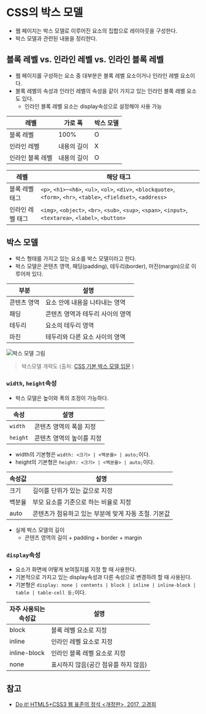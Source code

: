 # CSS의 박스 모델

- 웹 페이지는 박스 모델로 이루어진 요소의 집합으로 레이아웃을 구성한다.
- 박스 모델과 관련된 내용을 정리한다.

## 블록 레벨 vs. 인라인 레벨 vs. 인라인 블록 레벨

- 웹 페이지를 구성하는 요소 중 대부분은 블록 레벨 요소이거나 인라인 레벨 요소이다.
- 블록 레벨의 속성과 인라인 레벨의 속성을 같이 가지고 있는 인라인 블록 레벨 요소도 있다.
  - 인라인 블록 레벨 요소는 display속성으로 설정해야 사용 가능

레벨 | 가로 폭 | 박스 모델 
----|---------|----------
블록 레벨 | 100% | O
인라인 레벨 | 내용의 길이 | X
인라인 블록 레벨 | 내용의 길이 | O

레벨 | 해당 태그
----|-----------
블록 레벨 태그 | `<p>`, `<h1>~<h6>`, `<ul>`, `<ol>`, `<div>`, `<blockquote>`, `<form>`, `<hr>`, `<table>`, `<fieldset>`, `<address>`
인라인 레벨 태그 | `<img>`, `<object>`, `<br>`, `<sub>`, `<sup>`, `<span>`, `<input>`, `<textarea>`, `<label>`, `<button>`

## 박스 모델

- 박스 형태를 가지고 있는 요소를 박스 모델이라고 한다.
- 박스 모델은 콘텐츠 영역, 패딩(padding), 테두리(border), 마진(margin)으로 이루어져 있다.

부분 | 설명
----|------
콘텐츠 영역 | 요소 안에 내용을 나타내는 영역
패딩 | 콘텐츠 영역과 테두리 사이의 영역
테두리 | 요소의 테두리 영역
마진 | 테두리와 다른 요소 사이의 영역

![박스 모델 그림](https://mdn.mozillademos.org/files/8685/boxmodel-(3).png)

> 박스모델 개략도 (출처: [CSS 기본 박스 모델 입문](https://developer.mozilla.org/ko/docs/Web/CSS/CSS_Box_Model/Introduction_to_the_CSS_box_model)
)

### `width`, `height`속성

- 박스 모델은 높이와 폭의 조정이 가능하다.

속성 | 설명
----|------
`width` | 콘텐츠 영역의 폭을 지정
`height` | 콘텐츠 영역의 높이를 지정

- width의 기본형은 `width: <크기> | <백분율> | auto;`이다.
- height의 기본형은 `height: <크기> | <백분율> | auto;`이다.

속성값 | 설명
------|------
크기 | 길이를 단위가 있는 값으로 지정
백분율 | 부모 요소를 기준으로 하는 비율로 지정
auto | 콘텐츠가 점유하고 있는 부분에 맞게 자동 조절. 기본값

- 실제 박스 모델의 길이
  - 콘텐츠 영역의 길이 + padding + border + margin

### `display`속성

- 요소가 화면에 어떻게 보여질지를 지정 할 때 사용한다.
- 기본적으로 가지고 있는 display속성과 다른 속성으로 변경하려 할 때 사용된다.
- 기본형은 `display: none | contents | block | inline | inline-block | table | table-cell 등;`이다.

자주 사용되는<br>속성값 | 설명
----------------------|------
block | 블록 레벨 요소로 지정
inline | 인라인 레벨 요소로 지정
inline-block | 인라인 블록 레벨 요소로 지정
none | 표시하지 않음(공간 점유를 하지 않음)

## 참고

- [Do it! HTML5+CSS3 웹 표준의 정석 <개정판>, 2017, 고경희](http://www.easyspub.co.kr/20_Menu/BookView/119/PUB)